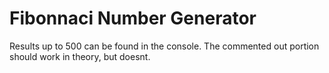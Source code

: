 # Fibonnaci Number Generator
Results up to 500 can be found in the console.
The commented out portion should work in theory, but doesnt.
